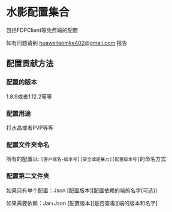 # 水影配置集合

包括FDPClient等免费端的配置

如有问题请到 huaweilaomke402@gmail.com 报告

## 配置贡献方法

### 配置的版本

1.8.9或者1.12.2等等

### 配置用途

打水晶或者PVP等等

### 配置文件夹命名

所有的配置以: `[客户端名-版本号][安全或是暴力][配置版本号]`的命名方式

### 配置第二文件夹

如果只有单个配置：Json [配置版本][配置依赖的端的名字(可选)]

如果需要依赖：Jar+Json [配置版本][是否查毒][端的版本和名字]
